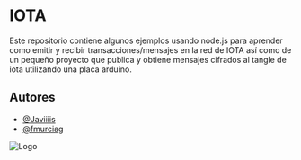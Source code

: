 # IOTA 

Este repositorio contiene algunos ejemplos usando node.js para aprender como emitir y recibir transacciones/mensajes en la red de IOTA así como de un pequeño proyecto que publica y obtiene mensajes cifrados al tangle de iota utilizando una placa arduino.

## Autores

- [@Javiiiis](https://github.com/Javiiiis)
- [@fmurciag](https://www.github.com/fmurciag)

![Logo](https://invezz.com/wp-content/uploads/2021/08/iota-logo-black.png)
